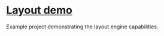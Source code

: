 # [Layout demo](http://layout_demo.hive.pt)

Example project demonstrating the layout engine capabilities.

